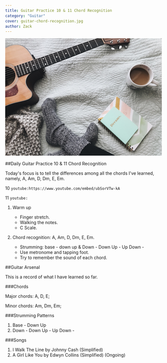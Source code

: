 ```yaml
---
title: Guitar Practice 10 & 11 Chord Recognition
category: "Guitar"
cover: guitar-chord-recognition.jpg
author: Zack
---
```


![Guitar Practice 10 Chord Recognition](guitar-chord-recognition.jpg)

##Daily Guitar Practice 10 & 11 Chord Recognition

Today's focus is to tell the differences among all the chords I've learned, namely, A, Am, D, Dm, E, Em.

10
`youtube:https://www.youtube.com/embed/ubSorVTw-kA`

11
`youtube:`

1. Warm up
   * Finger stretch.
   * Walking the notes.
   * C Scale.

2. Chord recognition: A, Am, D, Dm, E, Em.
   * Strumming: base - down up & Down - Down Up - Up Down -
   * Use metronome and tapping foot.
   * Try to remember the sound of each chord.

##Guitar Arsenal

This is a record of what I have learned so far.

###Chords

Major chords: A, D, E;

Minor chords: Am, Dm, Em;

###Strumming Patterns

1. Base - Down Up
2. Down - Down Up - Up Down -

###Songs

1. I Walk The Line by Johnny Cash (Simplified)
2. A Girl Like You by Edwyn Collins (Simplified) (Ongoing)